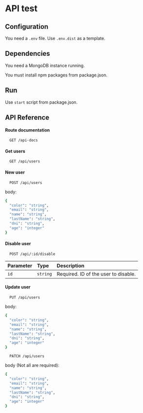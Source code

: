 # API test

## Configuration

You need a `.env` file. Use `.env.dist` as a template.

## Dependencies

You need a MongoDB instance running.

You must install npm packages from package.json.

## Run

Use `start` script from package.json.


## API Reference

#### Route documentation

```http
  GET /api-docs
```


#### Get users

```http
  GET /api/users
```

#### New user

```http
  POST /api/users
```

body:

```bash
{
  "color": "string",
  "email": "string",
  "name": "string",
  "lastName": "string",
  "dni": "string",
  "age": "integer"
}
```


#### Disable user

```http
  POST /api/:id/disable
```


| Parameter | Type     | Description                       |
| :-------- | :------- | :-------------------------------- |
| `id`      | `string` |Required. ID of the user to disable. |


#### Update user

```http
  PUT /api/users
```

body:

```bash
{
  "color": "string",
  "email": "string",
  "name": "string",
  "lastName": "string",
  "dni": "string",
  "age": "integer"
}
```

```http
  PATCH /api/users
```

body (Not all are required):

```bash
{
  "color": "string",
  "email": "string",
  "name": "string",
  "lastName": "string",
  "dni": "string",
  "age": "integer"
}
```
